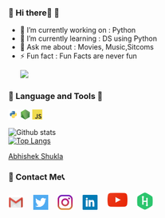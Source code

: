 ###                🔷   Hi there👋 🔷
- 🔭 I’m currently working on : Python
- 🌱 I’m currently learning : DS using Python
- 💬 Ask me about : Movies, Music,Sitcoms
- ⚡ Fun fact : Fun Facts are never fun <p>
![](https://komarev.com/ghpvc/?username=abhishek-shukla21&color=red) 
### 🔶 Language and Tools 🔶
<code><img height="20" src="https://raw.githubusercontent.com/github/explore/80688e429a7d4ef2fca1e82350fe8e3517d3494d/topics/python/python.png"></code>
<code><img height="20" src="https://raw.githubusercontent.com/github/explore/80688e429a7d4ef2fca1e82350fe8e3517d3494d/topics/nodejs/nodejs.png"></code>
<code><img height="20" src="https://raw.githubusercontent.com/github/explore/80688e429a7d4ef2fca1e82350fe8e3517d3494d/topics/javascript/javascript.png"></code> <p>
![Github stats](https://github-readme-stats.vercel.app/api?username=abhishek-shukla21&show_icons=true&theme=synthwave)
![]() <br>
[![Top Langs](https://github-readme-stats.vercel.app/api/top-langs/?username=abhishek-shukla21)](https://github.com/abhishek-shukla21/github-readme-stats) <p>
  <script type="text/javascript" src="https://platform.linkedin.com/badges/js/profile.js" async defer></script>
  <div class="LI-profile-badge"  data-version="v1" data-size="medium" data-locale="en_US" data-type="vertical" data-theme="dark" data-vanity="abhishek-shukla21"><a class="LI-simple-link" href='https://in.linkedin.com/in/abhishek-shukla21?trk=profile-badge'>Abhishek Shukla</a></div>

### 🔴  Contact Me📞 
<a href= "mailto: shuklaabhishek1221@gmail.com"><img height="30" src="https://github.com/abhishek-shukla21/abhishek-shukla21/blob/master/assets/g.png?raw=true"></a>&nbsp;&nbsp;&nbsp;&nbsp;
<a href="https://twitter/sarcaster_21"><img height="30" src="https://github.com/abhishek-shukla21/abhishek-shukla21/blob/master/assets/twitter.png?raw=true"></a>&nbsp;&nbsp;&nbsp;&nbsp;
<a href="https://instagram/sarcaster_21"><img height="30" src="https://github.com/abhishek-shukla21/abhishek-shukla21/blob/master/assets/instagram.jpg?raw=true"></a>&nbsp;&nbsp;&nbsp;&nbsp;
<a href="https://www.linkedin.com/in//abhishek-shukla21/"><img height="30" src="https://github.com/abhishek-shukla21/abhishek-shukla21/blob/master/assets/linkedin.png?raw=true"></a>&nbsp;&nbsp;&nbsp;&nbsp;
<a href="https://youtube.com/abhishek-shukla21"><img height="40" src="https://github.com/abhishek-shukla21/abhishek-shukla21/blob/master/assets/yt.png?raw=true"></a>&nbsp;&nbsp;&nbsp;&nbsp;
<a href="https://www.hackerrank.com/_abhishek_shukla"><img height="35" src="https://github.com/abhishek-shukla21/abhishek-shukla21/blob/master/assets/hr.png?raw=true"></a>


